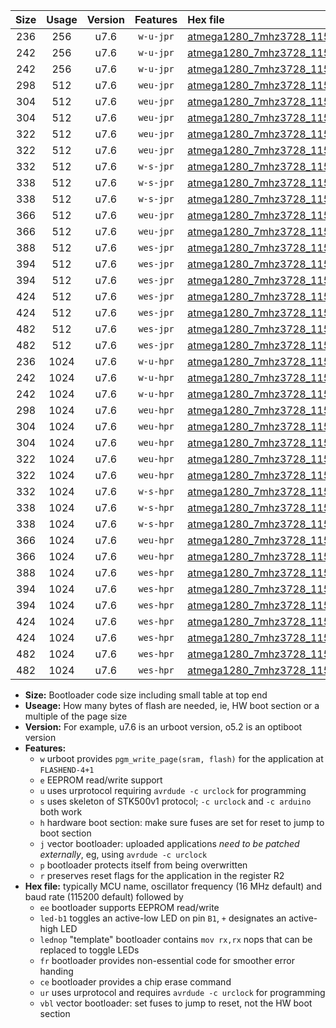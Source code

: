 |Size|Usage|Version|Features|Hex file|
|:-:|:-:|:-:|:-:|:--|
|236|256|u7.6|`w-u-jpr`|[atmega1280_7mhz3728_115200bps_ur_vbl.hex](https://raw.githubusercontent.com/stefanrueger/urboot/main//atmega1280_7mhz3728_115200bps_ur_vbl.hex)|
|242|256|u7.6|`w-u-jpr`|[atmega1280_7mhz3728_115200bps_led+b7_ur_vbl.hex](https://raw.githubusercontent.com/stefanrueger/urboot/main//atmega1280_7mhz3728_115200bps_led+b7_ur_vbl.hex)|
|242|256|u7.6|`w-u-jpr`|[atmega1280_7mhz3728_115200bps_lednop_ur_vbl.hex](https://raw.githubusercontent.com/stefanrueger/urboot/main//atmega1280_7mhz3728_115200bps_lednop_ur_vbl.hex)|
|298|512|u7.6|`weu-jpr`|[atmega1280_7mhz3728_115200bps_ee_ur_vbl.hex](https://raw.githubusercontent.com/stefanrueger/urboot/main//atmega1280_7mhz3728_115200bps_ee_ur_vbl.hex)|
|304|512|u7.6|`weu-jpr`|[atmega1280_7mhz3728_115200bps_ee_led+b7_ur_vbl.hex](https://raw.githubusercontent.com/stefanrueger/urboot/main//atmega1280_7mhz3728_115200bps_ee_led+b7_ur_vbl.hex)|
|304|512|u7.6|`weu-jpr`|[atmega1280_7mhz3728_115200bps_ee_lednop_ur_vbl.hex](https://raw.githubusercontent.com/stefanrueger/urboot/main//atmega1280_7mhz3728_115200bps_ee_lednop_ur_vbl.hex)|
|322|512|u7.6|`weu-jpr`|[atmega1280_7mhz3728_115200bps_ee_led+b7_fr_ur_vbl.hex](https://raw.githubusercontent.com/stefanrueger/urboot/main//atmega1280_7mhz3728_115200bps_ee_led+b7_fr_ur_vbl.hex)|
|322|512|u7.6|`weu-jpr`|[atmega1280_7mhz3728_115200bps_ee_lednop_fr_ur_vbl.hex](https://raw.githubusercontent.com/stefanrueger/urboot/main//atmega1280_7mhz3728_115200bps_ee_lednop_fr_ur_vbl.hex)|
|332|512|u7.6|`w-s-jpr`|[atmega1280_7mhz3728_115200bps_vbl.hex](https://raw.githubusercontent.com/stefanrueger/urboot/main//atmega1280_7mhz3728_115200bps_vbl.hex)|
|338|512|u7.6|`w-s-jpr`|[atmega1280_7mhz3728_115200bps_led+b7_vbl.hex](https://raw.githubusercontent.com/stefanrueger/urboot/main//atmega1280_7mhz3728_115200bps_led+b7_vbl.hex)|
|338|512|u7.6|`w-s-jpr`|[atmega1280_7mhz3728_115200bps_lednop_vbl.hex](https://raw.githubusercontent.com/stefanrueger/urboot/main//atmega1280_7mhz3728_115200bps_lednop_vbl.hex)|
|366|512|u7.6|`weu-jpr`|[atmega1280_7mhz3728_115200bps_ee_led+b7_fr_ce_ur_vbl.hex](https://raw.githubusercontent.com/stefanrueger/urboot/main//atmega1280_7mhz3728_115200bps_ee_led+b7_fr_ce_ur_vbl.hex)|
|366|512|u7.6|`weu-jpr`|[atmega1280_7mhz3728_115200bps_ee_lednop_fr_ce_ur_vbl.hex](https://raw.githubusercontent.com/stefanrueger/urboot/main//atmega1280_7mhz3728_115200bps_ee_lednop_fr_ce_ur_vbl.hex)|
|388|512|u7.6|`wes-jpr`|[atmega1280_7mhz3728_115200bps_ee_vbl.hex](https://raw.githubusercontent.com/stefanrueger/urboot/main//atmega1280_7mhz3728_115200bps_ee_vbl.hex)|
|394|512|u7.6|`wes-jpr`|[atmega1280_7mhz3728_115200bps_ee_led+b7_vbl.hex](https://raw.githubusercontent.com/stefanrueger/urboot/main//atmega1280_7mhz3728_115200bps_ee_led+b7_vbl.hex)|
|394|512|u7.6|`wes-jpr`|[atmega1280_7mhz3728_115200bps_ee_lednop_vbl.hex](https://raw.githubusercontent.com/stefanrueger/urboot/main//atmega1280_7mhz3728_115200bps_ee_lednop_vbl.hex)|
|424|512|u7.6|`wes-jpr`|[atmega1280_7mhz3728_115200bps_ee_led+b7_fr_vbl.hex](https://raw.githubusercontent.com/stefanrueger/urboot/main//atmega1280_7mhz3728_115200bps_ee_led+b7_fr_vbl.hex)|
|424|512|u7.6|`wes-jpr`|[atmega1280_7mhz3728_115200bps_ee_lednop_fr_vbl.hex](https://raw.githubusercontent.com/stefanrueger/urboot/main//atmega1280_7mhz3728_115200bps_ee_lednop_fr_vbl.hex)|
|482|512|u7.6|`wes-jpr`|[atmega1280_7mhz3728_115200bps_ee_led+b7_fr_ce_vbl.hex](https://raw.githubusercontent.com/stefanrueger/urboot/main//atmega1280_7mhz3728_115200bps_ee_led+b7_fr_ce_vbl.hex)|
|482|512|u7.6|`wes-jpr`|[atmega1280_7mhz3728_115200bps_ee_lednop_fr_ce_vbl.hex](https://raw.githubusercontent.com/stefanrueger/urboot/main//atmega1280_7mhz3728_115200bps_ee_lednop_fr_ce_vbl.hex)|
|236|1024|u7.6|`w-u-hpr`|[atmega1280_7mhz3728_115200bps_ur.hex](https://raw.githubusercontent.com/stefanrueger/urboot/main//atmega1280_7mhz3728_115200bps_ur.hex)|
|242|1024|u7.6|`w-u-hpr`|[atmega1280_7mhz3728_115200bps_led+b7_ur.hex](https://raw.githubusercontent.com/stefanrueger/urboot/main//atmega1280_7mhz3728_115200bps_led+b7_ur.hex)|
|242|1024|u7.6|`w-u-hpr`|[atmega1280_7mhz3728_115200bps_lednop_ur.hex](https://raw.githubusercontent.com/stefanrueger/urboot/main//atmega1280_7mhz3728_115200bps_lednop_ur.hex)|
|298|1024|u7.6|`weu-hpr`|[atmega1280_7mhz3728_115200bps_ee_ur.hex](https://raw.githubusercontent.com/stefanrueger/urboot/main//atmega1280_7mhz3728_115200bps_ee_ur.hex)|
|304|1024|u7.6|`weu-hpr`|[atmega1280_7mhz3728_115200bps_ee_led+b7_ur.hex](https://raw.githubusercontent.com/stefanrueger/urboot/main//atmega1280_7mhz3728_115200bps_ee_led+b7_ur.hex)|
|304|1024|u7.6|`weu-hpr`|[atmega1280_7mhz3728_115200bps_ee_lednop_ur.hex](https://raw.githubusercontent.com/stefanrueger/urboot/main//atmega1280_7mhz3728_115200bps_ee_lednop_ur.hex)|
|322|1024|u7.6|`weu-hpr`|[atmega1280_7mhz3728_115200bps_ee_led+b7_fr_ur.hex](https://raw.githubusercontent.com/stefanrueger/urboot/main//atmega1280_7mhz3728_115200bps_ee_led+b7_fr_ur.hex)|
|322|1024|u7.6|`weu-hpr`|[atmega1280_7mhz3728_115200bps_ee_lednop_fr_ur.hex](https://raw.githubusercontent.com/stefanrueger/urboot/main//atmega1280_7mhz3728_115200bps_ee_lednop_fr_ur.hex)|
|332|1024|u7.6|`w-s-hpr`|[atmega1280_7mhz3728_115200bps.hex](https://raw.githubusercontent.com/stefanrueger/urboot/main//atmega1280_7mhz3728_115200bps.hex)|
|338|1024|u7.6|`w-s-hpr`|[atmega1280_7mhz3728_115200bps_led+b7.hex](https://raw.githubusercontent.com/stefanrueger/urboot/main//atmega1280_7mhz3728_115200bps_led+b7.hex)|
|338|1024|u7.6|`w-s-hpr`|[atmega1280_7mhz3728_115200bps_lednop.hex](https://raw.githubusercontent.com/stefanrueger/urboot/main//atmega1280_7mhz3728_115200bps_lednop.hex)|
|366|1024|u7.6|`weu-hpr`|[atmega1280_7mhz3728_115200bps_ee_led+b7_fr_ce_ur.hex](https://raw.githubusercontent.com/stefanrueger/urboot/main//atmega1280_7mhz3728_115200bps_ee_led+b7_fr_ce_ur.hex)|
|366|1024|u7.6|`weu-hpr`|[atmega1280_7mhz3728_115200bps_ee_lednop_fr_ce_ur.hex](https://raw.githubusercontent.com/stefanrueger/urboot/main//atmega1280_7mhz3728_115200bps_ee_lednop_fr_ce_ur.hex)|
|388|1024|u7.6|`wes-hpr`|[atmega1280_7mhz3728_115200bps_ee.hex](https://raw.githubusercontent.com/stefanrueger/urboot/main//atmega1280_7mhz3728_115200bps_ee.hex)|
|394|1024|u7.6|`wes-hpr`|[atmega1280_7mhz3728_115200bps_ee_led+b7.hex](https://raw.githubusercontent.com/stefanrueger/urboot/main//atmega1280_7mhz3728_115200bps_ee_led+b7.hex)|
|394|1024|u7.6|`wes-hpr`|[atmega1280_7mhz3728_115200bps_ee_lednop.hex](https://raw.githubusercontent.com/stefanrueger/urboot/main//atmega1280_7mhz3728_115200bps_ee_lednop.hex)|
|424|1024|u7.6|`wes-hpr`|[atmega1280_7mhz3728_115200bps_ee_led+b7_fr.hex](https://raw.githubusercontent.com/stefanrueger/urboot/main//atmega1280_7mhz3728_115200bps_ee_led+b7_fr.hex)|
|424|1024|u7.6|`wes-hpr`|[atmega1280_7mhz3728_115200bps_ee_lednop_fr.hex](https://raw.githubusercontent.com/stefanrueger/urboot/main//atmega1280_7mhz3728_115200bps_ee_lednop_fr.hex)|
|482|1024|u7.6|`wes-hpr`|[atmega1280_7mhz3728_115200bps_ee_led+b7_fr_ce.hex](https://raw.githubusercontent.com/stefanrueger/urboot/main//atmega1280_7mhz3728_115200bps_ee_led+b7_fr_ce.hex)|
|482|1024|u7.6|`wes-hpr`|[atmega1280_7mhz3728_115200bps_ee_lednop_fr_ce.hex](https://raw.githubusercontent.com/stefanrueger/urboot/main//atmega1280_7mhz3728_115200bps_ee_lednop_fr_ce.hex)|

- **Size:** Bootloader code size including small table at top end
- **Useage:** How many bytes of flash are needed, ie, HW boot section or a multiple of the page size
- **Version:** For example, u7.6 is an urboot version, o5.2 is an optiboot version
- **Features:**
  + `w` urboot provides `pgm_write_page(sram, flash)` for the application at `FLASHEND-4+1`
  + `e` EEPROM read/write support
  + `u` uses urprotocol requiring `avrdude -c urclock` for programming
  + `s` uses skeleton of STK500v1 protocol; `-c urclock` and `-c arduino` both work
  + `h` hardware boot section: make sure fuses are set for reset to jump to boot section
  + `j` vector bootloader: uploaded applications *need to be patched externally*, eg, using `avrdude -c urclock`
  + `p` bootloader protects itself from being overwritten
  + `r` preserves reset flags for the application in the register R2
- **Hex file:** typically MCU name, oscillator frequency (16 MHz default) and baud rate (115200 default) followed by
  + `ee` bootloader supports EEPROM read/write
  + `led-b1` toggles an active-low LED on pin `B1`, `+` designates an active-high LED
  + `lednop` "template" bootloader contains `mov rx,rx` nops that can be replaced to toggle LEDs
  + `fr` bootloader provides non-essential code for smoother error handing
  + `ce` bootloader provides a chip erase command
  + `ur` uses urprotocol and requires `avrdude -c urclock` for programming
  + `vbl` vector bootloader: set fuses to jump to reset, not the HW boot section
